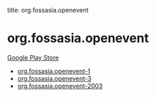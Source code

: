 title: org.fossasia.openevent
# org.fossasia.openevent


[Google Play Store](https://play.google.com/store/apps/details?id=org.fossasia.openevent)


* [org.fossasia.openevent-1](./org.fossasia.openevent-1/)
* [org.fossasia.openevent-3](./org.fossasia.openevent-3/)
* [org.fossasia.openevent-2003](./org.fossasia.openevent-2003/)